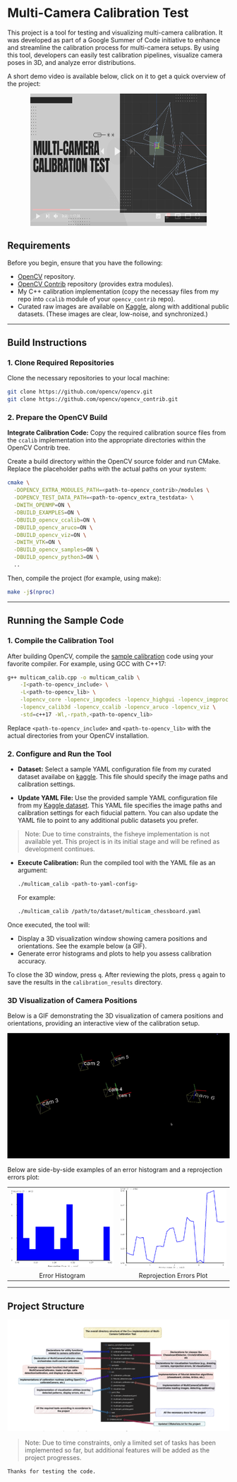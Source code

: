 # Multi-Camera Calibration Test

This project is a tool for testing and visualizing multi-camera calibration. It was developed as part of a Google Summer of Code initiative to enhance and streamline the calibration process for multi-camera setups. By using this tool, developers can easily test calibration pipelines, visualize camera poses in 3D, and analyze error distributions.

A short demo video is available below, click on it to get a quick overview of the project:

<div align="center">
  <a href="https://www.youtube.com/watch?v=YzzY50zVvOg">
    <img src="https://github.com/shyama7004/Multi-camera-calibration-test/blob/main/images/Multi-Camera%20Calibration%20test%20(1).png" alt="Watch the demo" style="width:400px; height:300px;">
  </a>
</div>


## Requirements

Before you begin, ensure that you have the following:
- [OpenCV](https://github.com/opencv/opencv) repository.
- [OpenCV Contrib](https://github.com/opencv/opencv_contrib) repository (provides extra modules).
- My C++ calibration implementation (copy the necessay files from my repo into `ccalib` module of your `opencv_contrib` repo).
- Curated raw images are available on [Kaggle](https://www.kaggle.com/datasets/kalpitnathan/multi-camera-calibration-test-dataset), along with additional public datasets. (These images are clear, low-noise, and synchronized.)

---

## Build Instructions

### 1. Clone Required Repositories

Clone the necessary repositories to your local machine:
```bash
git clone https://github.com/opencv/opencv.git
git clone https://github.com/opencv/opencv_contrib.git
```

### 2. Prepare the OpenCV Build

**Integrate Calibration Code:**
Copy the required calibration source files from the `ccalib` implementation into the appropriate directories within the OpenCV Contrib tree.

Create a build directory within the OpenCV source folder and run CMake. Replace the placeholder paths with the actual paths on your system:

```bash
cmake \
  -DOPENCV_EXTRA_MODULES_PATH=<path-to-opencv_contrib>/modules \
  -DOPENCV_TEST_DATA_PATH=<path-to-opencv_extra_testdata> \
  -DWITH_OPENMP=ON \
  -DBUILD_EXAMPLES=ON \
  -DBUILD_opencv_ccalib=ON \
  -DBUILD_opencv_aruco=ON \
  -DBUILD_opencv_viz=ON \
  -DWITH_VTK=ON \
  -DBUILD_opencv_samples=ON \
  -DBUILD_opencv_python3=ON \
  ..
```

Then, compile the project (for example, using make):
```bash
make -j$(nproc)
```

---

## Running the Sample Code

### 1. Compile the Calibration Tool

After building OpenCV, compile the [sample calibration](https://github.com/shyama7004/Multi-camera-calibration-test/blob/main/opencv_contrib/modules/ccalib/ccalib/samples/multicam_calib.cpp) code using your favorite compiler. For example, using GCC with C++17:
```bash
g++ multicam_calib.cpp -o multicam_calib \
    -I<path-to-opencv_include> \
    -L<path-to-opencv_lib> \
    -lopencv_core -lopencv_imgcodecs -lopencv_highgui -lopencv_imgproc \
    -lopencv_calib3d -lopencv_ccalib -lopencv_aruco -lopencv_viz \
    -std=c++17 -Wl,-rpath,<path-to-opencv_lib>
```
Replace `<path-to-opencv_include>` and `<path-to-opencv_lib>` with the actual directories from your OpenCV installation.

### 2. Configure and Run the Tool

- **Dataset:**
  Select a sample YAML configuration file from my  curated dataset availabe on [kaggle](). This file should specify the image paths and calibration settings.

- **Update YAML File:**
  Use the provided sample YAML configuration file from my [Kaggle dataset](). This YAML file specifies the image paths and calibration settings for each fiducial pattern. You can also update the YAML file to point to any additional public datasets you prefer.

> Note: Due to time constraints, the fisheye implementation is not available yet. This project is in its initial stage and will be refined as development continues.

- **Execute Calibration:**
  Run the compiled tool with the YAML file as an argument:
  ```bash
  ./multicam_calib <path-to-yaml-config>
  ```
  For example:
  ```bash
  ./multicam_calib /path/to/dataset/multicam_chessboard.yaml
  ```

Once executed, the tool will:

- Display a 3D visualization window showing camera positions and orientations. See the example below (a GIF).
- Generate error histograms and plots to help you assess calibration accuracy.

To close the 3D window, press `q`. After reviewing the plots, press `q` again to save the results in the `calibration_results` directory.

### 3D Visualization of Camera Positions

Below is a GIF demonstrating the 3D visualization of camera positions and orientations, providing an interactive view of the calibration setup.

![3d_viz](https://github.com/shyama7004/Multi-camera-calibration-test/blob/main/images/3d_viz.gif)

Below are side-by-side examples of an error histogram and a reprojection errors plot:

<table>
  <tr>
    <td><img src="https://github.com/shyama7004/Multi-camera-calibration-test/blob/main/images/cam1_histogram.png" width="400"></td>
    <td><img src="https://github.com/shyama7004/Multi-camera-calibration-test/blob/main/images/cam1_reprojErrors.png" width="400"></td>
  </tr>
  <tr>
    <td align="center">Error Histogram</td>
    <td align="center">Reprojection Errors Plot</td>
  </tr>
</table>

---

## Project Structure

<img src = https://github.com/shyama7004/Multi-camera-calibration-test/blob/main/images/directory_structure.png>

> Note: Due to time constraints, only a limited set of tasks has been implemented so far, but additional features will be added as the project progresses.

```
Thanks for testing the code.
```
